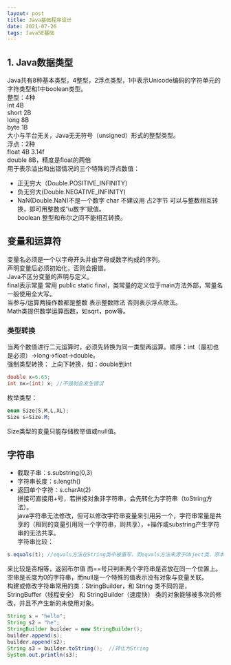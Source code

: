 ```yaml
---
layout: post
title: Java基础程序设计
date: 2021-07-26
tags: JavaSE基础
---
```

## 1. Java数据类型
Java共有8种基本类型，4整型，2浮点类型，1中表示Unicode编码的字符单元的字符类型和1中boolean类型。  
整型：4种  
int 4B  
short 2B  
long 8B  
byte 1B  
大小与平台无关，Java无无符号（unsigned）形式的整型类型。  
浮点：2种  
float 4B  3.14f  
double 8B，精度是float的两倍  
用于表示溢出和出错情况的三个特殊的浮点数值：
- 正无穷大（Double.POSITIVE_INFINITY）
- 负无穷大(Double.NEGATIVE_INFINITY)
- NaN(Double.NaN)不是一个数字
char 不建议用 占2字节 可以与整数相互转换，即可用整数或'\u数字'赋值。  
boolean 整型和布尔之间不能相互转换。

## 变量和运算符
变量名必须是一个以字母开头并由字母或数字构成的序列。  
声明变量后必须初始化，否则会报错。  
Java不区分变量的声明与定义。  
final表示常量 常用 public static final，类常量的定义位于main方法外部，常量名一般使用全大写。  
当参与/运算两操作数都是整数 表示整数除法 否则表示浮点除法。  
Math类提供数学运算函数，如sqrt，pow等。  

### 类型转换
当两个数值进行二元运算时，必须先转换为同一类型再运算。顺序：int（最初也是必须）->long->float->double。  
强制类型转换：
上向下转换，如：double到int
```java
double x=6.65;
int nx=(int) x; //不强制会发生错误
```
枚举类型：
```java
enum Size{S,M,L,XL};
Size s=Size.M;
```
Size类型的变量只能存储枚举值或null值。  

## 字符串
- 截取子串：s.substring(0,3)  
- 字符串长度：s.length()  
- 返回单个字符：s.charAt(2)  
拼接可直接用+号，若拼接对象非字符串，会先转化为字符串（toString方法）。  
java字符串无法修改，但可以修改字符串变量来引用另一个，字符串常量是共享的（相同的变量引用同一个字符串，则共享），+操作或substring产生字符串的无法共享。  
字符串比较：  
```java
s.equals(t); //equals方法在String类中被重写，而equals方法来源于Object类，原本用于比较地址
```
来比较是否相等，返回布尔值
而==号只判断两个字符串是否放在同一个位置上。  
空串是长度为0的字符串，而null是一个特殊的值表示没有对象与变量关联。  
构建或修改字符串常用的类：StringBuilder，和 String 类不同的是，StringBuffer（线程安全） 和 StringBuilder（速度快） 类的对象能够被多次的修改，并且不产生新的未使用对象。  
```java
String s = "hello";
String s2 = "he";
StringBuilder builder = new StringBuilder();
builder.append(s);
builder.append(s2);
String s3 = builder.toString();  //转化为String
System.out.println(s3);
```









